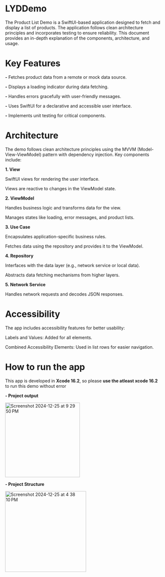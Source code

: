 # LYDDemo
The Product List Demo is a SwiftUI-based application designed to fetch and display a list of products. The application follows clean architecture principles and incorporates testing to ensure reliability. This document provides an in-depth explanation of the components, architecture, and usage.

# Key Features

**-** Fetches product data from a remote or mock data source.

**-** Displays a loading indicator during data fetching.

**-** Handles errors gracefully with user-friendly messages.

**-** Uses SwiftUI for a declarative and accessible user interface.

**-** Implements unit testing for critical components.

# Architecture

The demo follows clean architecture principles using the MVVM (Model-View-ViewModel) pattern with dependency injection. Key components include:

**1. View**

SwiftUI views for rendering the user interface.

Views are reactive to changes in the ViewModel state.

**2. ViewModel**

Handles business logic and transforms data for the view.

Manages states like loading, error messages, and product lists.

**3. Use Case**

Encapsulates application-specific business rules.

Fetches data using the repository and provides it to the ViewModel.

**4. Repository**

Interfaces with the data layer (e.g., network service or local data).

Abstracts data fetching mechanisms from higher layers.

**5. Network Service**

Handles network requests and decodes JSON responses.

# Accessibility

The app includes accessibility features for better usability:

Labels and Values: Added for all elements.

Combined Accessibility Elements: Used in list rows for easier navigation.


# How to run the app
This app is developed in **Xcode 16.2**, so please **use the atleast xcode 16.2** to run this demo without error

**- Project output**

<img width="241" alt="Screenshot 2024-12-25 at 9 29 50 PM" src="https://github.com/user-attachments/assets/f12cbd2f-b573-400d-9b1e-c14a8fd26050" />


**- Project Structure**

<img width="261" alt="Screenshot 2024-12-25 at 4 38 10 PM" src="https://github.com/user-attachments/assets/b2225d50-50d6-4097-8d09-7d38d00a6670" />

